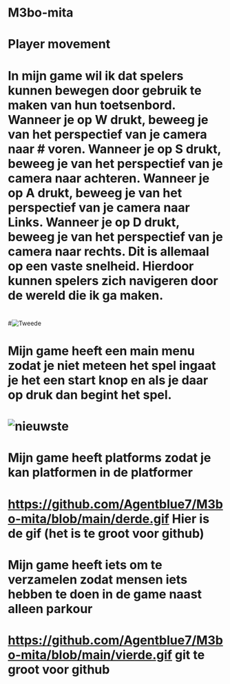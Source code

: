 # M3bo-mita
# Player movement
# In mijn game wil ik dat spelers kunnen bewegen door gebruik te maken van hun toetsenbord. Wanneer je op W drukt, beweeg je van het perspectief van je camera naar # voren. Wanneer je op S drukt, beweeg je van het perspectief van je camera naar achteren. Wanneer je op A drukt, beweeg je van het perspectief van je camera naar Links. Wanneer je op D drukt, beweeg je van het perspectief van je camera naar rechts. Dit is allemaal op een vaste snelheid. Hierdoor kunnen spelers zich navigeren door de wereld die ik ga maken. 
#
#![Tweede](https://github.com/user-attachments/assets/11655e84-eca6-4d76-9041-b01bbf699e7b)

# Mijn game heeft een main menu zodat je niet meteen het spel ingaat je het een start knop en als je daar op druk dan begint het spel.
# ![nieuwste](https://github.com/user-attachments/assets/f8d75302-36aa-4cba-bd34-392c527b080b)

# Mijn game heeft platforms zodat je kan platformen in de platformer
# https://github.com/Agentblue7/M3bo-mita/blob/main/derde.gif Hier is de gif (het is te groot voor github)

# Mijn game heeft iets om te verzamelen zodat mensen iets hebben te doen in de game naast alleen parkour
# https://github.com/Agentblue7/M3bo-mita/blob/main/vierde.gif git te groot voor github
